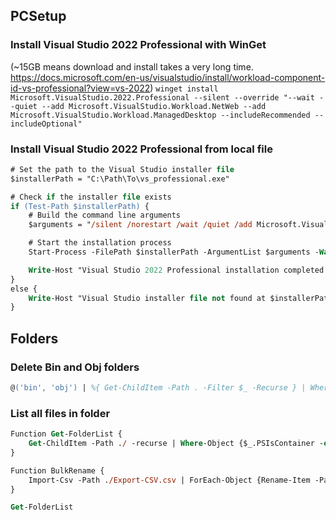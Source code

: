 ## PCSetup 

### Install Visual Studio 2022 Professional with WinGet

(~15GB means download and install takes a very long time. https://docs.microsoft.com/en-us/visualstudio/install/workload-component-id-vs-professional?view=vs-2022)
`winget install Microsoft.VisualStudio.2022.Professional --silent --override "--wait --quiet --add Microsoft.VisualStudio.Workload.NetWeb --add Microsoft.VisualStudio.Workload.ManagedDesktop --includeRecommended --includeOptional"`

### Install Visual Studio 2022 Professional from local file

```ps
# Set the path to the Visual Studio installer file
$installerPath = "C:\Path\To\vs_professional.exe"

# Check if the installer file exists
if (Test-Path $installerPath) {
    # Build the command line arguments
    $arguments = "/silent /norestart /wait /quiet /add Microsoft.VisualStudio.Workload.NetWeb /add Microsoft.VisualStudio.Workload.ManagedDesktop /includeRecommended /includeOptional"

    # Start the installation process
    Start-Process -FilePath $installerPath -ArgumentList $arguments -Wait

    Write-Host "Visual Studio 2022 Professional installation completed."
}
else {
    Write-Host "Visual Studio installer file not found at $installerPath"
}
```

## Folders

### Delete Bin and Obj folders

```ps
@('bin', 'obj') | %{ Get-ChildItem -Path . -Filter $_ -Recurse } | Where-Object {$_.PSIsContainer -eq $true} | Remove-Item -Recurse
```

### List all files in folder

```ps
Function Get-FolderList {
    Get-ChildItem -Path ./ -recurse | Where-Object {$_.PSIsContainer -eq $false} | Select-Object Name, FullName, Length | Export-Csv -NoTypeInformation -Path ./Export-CSV.csv
}

Function BulkRename {
    Import-Csv -Path ./Export-CSV.csv | ForEach-Object {Rename-Item -Path $_.FullName -NewName $_.NewName}
}

Get-FolderList
```
